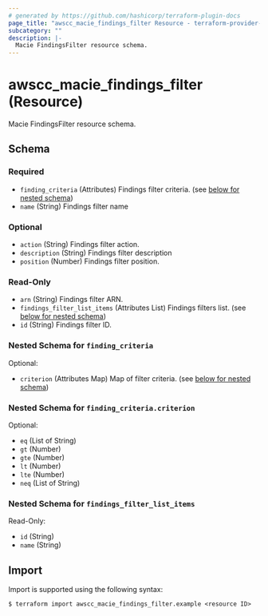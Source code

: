 ```yaml
---
# generated by https://github.com/hashicorp/terraform-plugin-docs
page_title: "awscc_macie_findings_filter Resource - terraform-provider-awscc"
subcategory: ""
description: |-
  Macie FindingsFilter resource schema.
---
```


# awscc_macie_findings_filter (Resource)

Macie FindingsFilter resource schema.



<!-- schema generated by tfplugindocs -->
## Schema

### Required

- `finding_criteria` (Attributes) Findings filter criteria. (see [below for nested schema](#nestedatt--finding_criteria))
- `name` (String) Findings filter name

### Optional

- `action` (String) Findings filter action.
- `description` (String) Findings filter description
- `position` (Number) Findings filter position.

### Read-Only

- `arn` (String) Findings filter ARN.
- `findings_filter_list_items` (Attributes List) Findings filters list. (see [below for nested schema](#nestedatt--findings_filter_list_items))
- `id` (String) Findings filter ID.

<a id="nestedatt--finding_criteria"></a>
### Nested Schema for `finding_criteria`

Optional:

- `criterion` (Attributes Map) Map of filter criteria. (see [below for nested schema](#nestedatt--finding_criteria--criterion))

<a id="nestedatt--finding_criteria--criterion"></a>
### Nested Schema for `finding_criteria.criterion`

Optional:

- `eq` (List of String)
- `gt` (Number)
- `gte` (Number)
- `lt` (Number)
- `lte` (Number)
- `neq` (List of String)



<a id="nestedatt--findings_filter_list_items"></a>
### Nested Schema for `findings_filter_list_items`

Read-Only:

- `id` (String)
- `name` (String)

## Import

Import is supported using the following syntax:

```shell
$ terraform import awscc_macie_findings_filter.example <resource ID>
```
